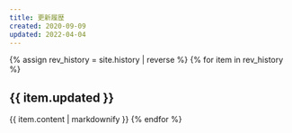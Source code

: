 ```yaml
---
title: 更新履歴
created: 2020-09-09
updated: 2022-04-04
---
```

{% assign rev_history = site.history | reverse %}
{% for item in rev_history %}
## <a name="{{ item.updated }}">{{ item.updated }}</a>
{{ item.content | markdownify }}
{% endfor %}
